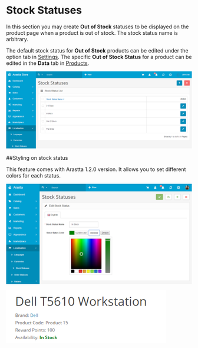 Stock Statuses
==============

In this section you may create **Out of Stock** statuses to be displayed on the product page when a product is out of stock. The stock status name is arbitrary.

The default stock status for **Out of Stock** products can be edited under the option tab in [Settings](docs/user-manual/system/settings/option). The specific **Out of Stock Status** for a product can be edited in the **Data** tab in [Products](docs/user-manual/catalog/products/data).

![stock statuses backend](_images/stock-statuses.png)

##Styling on stock status

This feature comes with Arastta 1.2.0 version. It allows you to set different colors for each status.

![stock statuses backend edit](_images/stock-statuses-1.png)

![stock statuses front-end](_images/stock-statuses-2.png)
